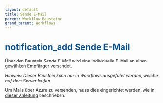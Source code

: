 ```yaml
---
layout: default
title: Sende E-Mail
parent: Workflow Bausteine
grand_parent: Workflows
---
```


# <span style="color:#0b5394"><span class="material-icons">notification_add</span> **Sende E-Mail**</span>

Über den Baustein _Sende E-Mail_ wird eine individuelle E-Mail an einen gewählten Empfänger versendet.

_Hinweis: Dieser Baustein kann nur in Workflows ausgeführt werden, welche auf dem Server laufen._

Um Mails über Azure zu versenden, muss dies eingerichtet werden, wie in [dieser Anleitung](/docs/azure-mailing) beschrieben.
